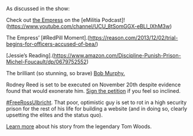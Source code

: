 As discussed in the show:

Check out [the Empress](http://instagram.com/empressofmeme) on the [eMilitia Podcast]!(https://www.youtube.com/channel/UCU_8tSomGGX-eBLl_lXhM3w)

The Empress’ [#RedPill Moment].(https://reason.com/2013/12/02/trial-begins-for-officers-accused-of-bea/)

[Jessie’s Reading].(https://www.amazon.com/Discipline-Punish-Prison-Michel-Foucault/dp/0679752552)

The brilliant (so stunning, so brave) [Bob Murphy.](https://podcasts.apple.com/us/podcast/bob-murphy-show/id1441789978?i=1000430720357)

Rodney Reed is set to be executed on November 20th despite evidence found that would exonerate him. [Sign the petition](https://www.freerodneyreed.com/) if you feel so inclined.

[#FreeRossUlbricht](https://freeross.org/). That poor, optimistic guy is set to rot in a high security prison for the rest of his life for building a website (and in doing so, clearly upsetting the elites and the status quo). 

[Learn more](https://tomwoods.com/ep-1031-lyn-ulbrichts-son-got-two-life-sentences-after-a-judicial-travesty-over-a-victimless-crime-what-happened-and-what-shes-doing-now/) about his story from the legendary Tom Woods.
